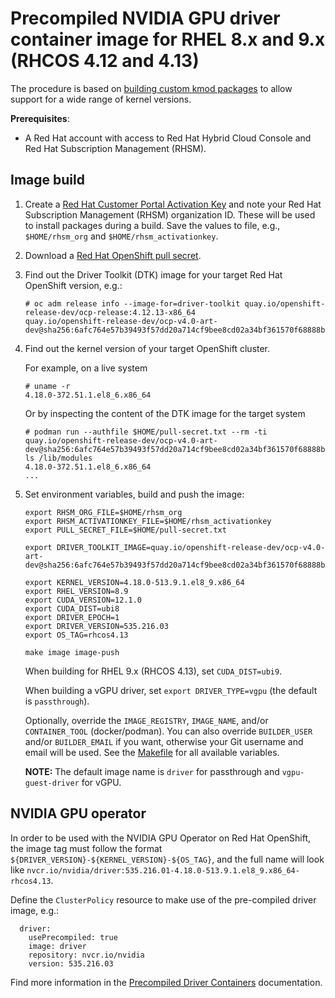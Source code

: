 # Precompiled NVIDIA GPU driver container image for RHEL 8.x and 9.x (RHCOS 4.12 and 4.13)

The procedure is based on [building custom kmod packages](https://github.com/NVIDIA/yum-packaging-precompiled-kmod) to allow support for a wide range of kernel versions.

**Prerequisites**:

* A Red Hat account with access to Red Hat Hybrid Cloud Console and Red Hat Subscription Management (RHSM).

## Image build

1. Create a [Red Hat Customer Portal Activation Key](https://access.redhat.com/articles/1378093) and note your Red Hat Subscription Management (RHSM) organization ID. These will be used to install packages during a build. Save the values to file, e.g., `$HOME/rhsm_org` and `$HOME/rhsm_activationkey`.

2. Download a [Red Hat OpenShift pull secret](https://access.redhat.com/documentation/en-us/openshift_cluster_manager/2023/html/managing_clusters/assembly-managing-clusters#downloading_and_updating_pull_secrets).

3. Find out the Driver Toolkit (DTK) image for your target Red Hat OpenShift version, e.g.:

    ```
    # oc adm release info --image-for=driver-toolkit quay.io/openshift-release-dev/ocp-release:4.12.13-x86_64
    quay.io/openshift-release-dev/ocp-v4.0-art-dev@sha256:6afc764e57b39493f57dd20a714cf9bee8cd02a34bf361570f68888b4af753ad
    ```

4. Find out the kernel version of your target OpenShift cluster.

    For example, on a live system

    ```
    # uname -r
    4.18.0-372.51.1.el8_6.x86_64
    ```

    Or by inspecting the content of the DTK image for the target system

    ```
    # podman run --authfile $HOME/pull-secret.txt --rm -ti quay.io/openshift-release-dev/ocp-v4.0-art-dev@sha256:6afc764e57b39493f57dd20a714cf9bee8cd02a34bf361570f68888b4af753ad ls /lib/modules
    4.18.0-372.51.1.el8_6.x86_64
    ...
    ```

5. Set environment variables, build and push the image:

    ```
    export RHSM_ORG_FILE=$HOME/rhsm_org
    export RHSM_ACTIVATIONKEY_FILE=$HOME/rhsm_activationkey
    export PULL_SECRET_FILE=$HOME/pull-secret.txt

    export DRIVER_TOOLKIT_IMAGE=quay.io/openshift-release-dev/ocp-v4.0-art-dev@sha256:6afc764e57b39493f57dd20a714cf9bee8cd02a34bf361570f68888b4af753ad

    export KERNEL_VERSION=4.18.0-513.9.1.el8_9.x86_64
    export RHEL_VERSION=8.9
    export CUDA_VERSION=12.1.0
    export CUDA_DIST=ubi8
    export DRIVER_EPOCH=1
    export DRIVER_VERSION=535.216.03
    export OS_TAG=rhcos4.13

    make image image-push
    ```

    When building for RHEL 9.x (RHCOS 4.13), set `CUDA_DIST=ubi9`.

    When building a vGPU driver, set `export DRIVER_TYPE=vgpu` (the default is `passthrough`).

    Optionally, override the `IMAGE_REGISTRY`, `IMAGE_NAME`, and/or `CONTAINER_TOOL` (docker/podman). You can also override `BUILDER_USER` and/or `BUILDER_EMAIL` if you want, otherwise your Git username and email will be used. See the [Makefile](Makefile) for all available variables.

    **NOTE:** The default image name is `driver` for passthrough and `vgpu-guest-driver` for vGPU.

## NVIDIA GPU operator

In order to be used with the NVIDIA GPU Operator on Red Hat OpenShift, the image tag must follow the format `${DRIVER_VERSION}-${KERNEL_VERSION}-${OS_TAG}`, and the full name will look like `nvcr.io/nvidia/driver:535.216.01-4.18.0-513.9.1.el8_9.x86_64-rhcos4.13`.


Define the `ClusterPolicy` resource to make use of the pre-compiled driver image, e.g.:

```
  driver:
    usePrecompiled: true
    image: driver
    repository: nvcr.io/nvidia
    version: 535.216.03
```

Find more information in the [Precompiled Driver Containers](https://docs.nvidia.com/datacenter/cloud-native/gpu-operator/latest/precompiled-drivers.html) documentation.
